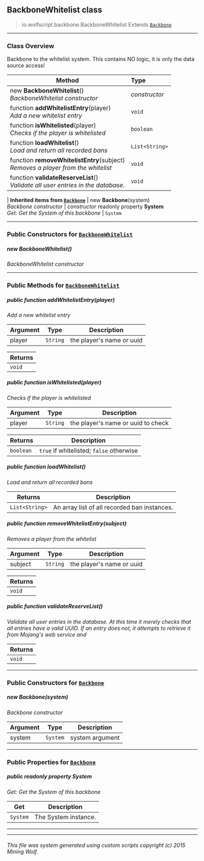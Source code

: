 ## BackboneWhitelist __class__

>io.wolfscript.backbone.BackboneWhitelist
>Extends [`Backbone`](Backbone.md)

---

### Class Overview

Backbone to the whitelist system. This contains NO logic, it is only the data source access!

Method | Type   
--- | :--- 
new __BackboneWhitelist__() <br> _BackboneWhitelist constructor_ | _constructor_
 function __addWhitelistEntry__(player) <br> _Add a new whitelist entry_ | `void`
 function __isWhitelisted__(player) <br> _Checks if the player is whitelisted_ | `boolean`
 function __loadWhitelist__() <br> _Load and return all recorded bans_ | `List<String>`
 function __removeWhitelistEntry__(subject) <br> _Removes a player from the whitelist_ | `void`
 function __validateReserveList__() <br> _Validate all user entries in the database._ | `void`
 |
__Inherited items from [`Backbone`](Backbone.md)__ |
new __Backbone__(system) <br> _Backbone constructor_ | _constructor_
 readonly property __System__ <br> _Get: Get the System of this backbone_ | `System`





---

### Public Constructors for [`BackboneWhitelist`](BackboneWhitelist.md)

##### <a id='backbonewhitelist'></a>new __BackboneWhitelist__() 

_BackboneWhitelist constructor_


---

### Public Methods for [`BackboneWhitelist`](BackboneWhitelist.md)

##### <a id='addwhitelistentry'></a>public  function __addWhitelistEntry__(player)

_Add a new whitelist entry_

Argument | Type | Description  
--- | --- | --- 
player | `String` | the player's name or uuid

Returns | 
--- | 
`void` |


##### <a id='iswhitelisted'></a>public  function __isWhitelisted__(player)

_Checks if the player is whitelisted_

Argument | Type | Description  
--- | --- | --- 
player | `String` | the player's name or uuid to check

Returns | Description
--- | --- 
`boolean` | `true` if whitelisted; `false` otherwise


##### <a id='loadwhitelist'></a>public  function __loadWhitelist__()

_Load and return all recorded bans_

Returns | Description
--- | --- 
`List<String>` | An array list of all recorded ban instances.


##### <a id='removewhitelistentry'></a>public  function __removeWhitelistEntry__(subject)

_Removes a player from the whitelist_

Argument | Type | Description  
--- | --- | --- 
subject | `String` | the player's name or uuid

Returns | 
--- | 
`void` |


##### <a id='validatereservelist'></a>public  function __validateReserveList__()

_Validate all user entries in the database. At this time it merely checks that all entries have a valid UUID.  If an entry does not, it attempts to retrieve it from Mojang's web service and_

Returns | 
--- | 
`void` |


---
### Public Constructors for [`Backbone`](Backbone.md)

##### <a id='backbone'></a>new __Backbone__(system) 

_Backbone constructor_

Argument | Type | Description  
--- | --- | --- 
system | `System` | system argument

---

### Public Properties for [`Backbone`](Backbone.md)

##### <a id='system'></a>public  readonly property __System__

_Get: Get the System of this backbone_

Get | Description
--- | --- 
`System` | The System instance.



---


---


###### This file was system generated using custom scripts copyright (c) 2015 Mining Wolf.
	

